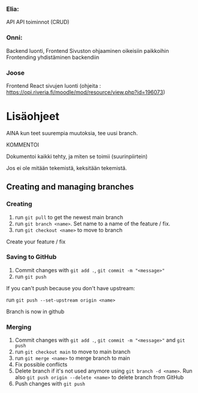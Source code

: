 ### Elia:

API
API toiminnot (CRUD)

### Onni:

Backend luonti, Frontend
Sivuston ohjaaminen oikeisiin paikkoihin
Frontending yhdistäminen backendiin

### Joose

Frontend
React sivujen luonti
(ohjeita : https://opi.riveria.fi/moodle/mod/resource/view.php?id=196073)


# Lisäohjeet

AINA kun teet suurempia muutoksia, tee uusi branch.

KOMMENTOI

Dokumentoi kaikki tehty, ja miten se toimii (suurinpiirtein)

Jos ei ole mitään tekemistä, keksitään tekemistä.

## Creating and managing branches

### Creating

1. run `git pull` to get the newest main branch
2. run `git branch <name>`. Set name to a name of the feature / fix.
3. run `git checkout <name>` to move to branch

Create your feature / fix

### Saving to GitHub

1. Commit changes with `git add .`, `git commit -m "<message>"`
2. run `git push`

If you can't push because you don't have upstream:

run `git push --set-upstream origin <name>`

Branch is now in github

### Merging

1. Commit changes with `git add .`, `git commit -m "<message>"` and `git push`
2. run `git checkout main` to move to main branch
3. run `git merge <name>` to merge branch to main
4. Fix possible conflicts
5. Delete branch if it's not used anymore using `git branch -d <name>`. Run also `git push origin --delete <name>` to delete branch from GitHub
6. Push changes with `git push`
